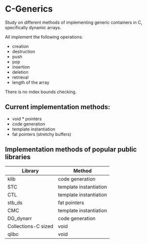 # C-Generics

Study on different methods of implementing generic containers in C, specifically dynamic arrays.

All implement the following operations:

- creation
- destruction
- push
- pop
- insertion
- deletion
- retrieval
- length of the array

There is no index bounds checking.

## Current implementation methods:

- void * pointers
- code generation
- template instantiation
- fat pointers (stretchy buffers)

## Implementation methods of popular public libraries

|Library|Method|
|---|---|
|klib|code generation|
|STC|template instantiation|
|CTL|template instantiation|
|stb\_ds|fat pointers|
|CMC|template instantiation|
|DG_dynarr|code generation|
|Collections-C sized|void|
|qlibc|void|
